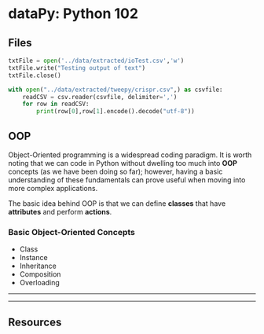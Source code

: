 # dataPy: Python 102



## Files


```python
txtFile = open('../data/extracted/ioTest.csv','w')
txtFile.write("Testing output of text")
txtFile.close()
```

```python
with open("../data/extracted/tweepy/crispr.csv",) as csvfile:
    readCSV = csv.reader(csvfile, delimiter=',')
    for row in readCSV:
        print(row[0],row[1].encode().decode("utf-8"))
```

## OOP

Object-Oriented programming is a widespread coding paradigm. It is worth noting that we can code in Python without dwelling too much into **OOP** concepts (as we have been doing so far); however, having a basic understanding of these fundamentals can prove useful when moving into more complex applications.

The basic idea behind OOP is that we can define **classes** that have **attributes** and perform **actions**.

###  Basic Object-Oriented Concepts

* Class
* Instance
* Inheritance
* Composition
* Overloading

<hr>


<hr>

##  Resources
